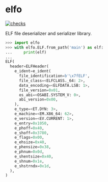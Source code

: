 # elfo

[![checks](https://github.com/FFY00/python-elfo/actions/workflows/checks.yml/badge.svg)](https://github.com/FFY00/python-elfo/actions/workflows/checks.yml)

ELF file deserializer and serializer library.


```python
>>> import elfo
>>> with elfo.ELF.from_path('main') as elf:
...     print(elf)
...
ELF(
  header=ELFHeader(
    e_ident=e_ident(
      file_identification=b'\x7fELF',
      file_class=<ELFCLASS._64: 2>,
      data_encoding=<ELFDATA.LSB: 1>,
      file_version=0x01,
      os_abi=<OSABI.SYSTEM_V: 0>,
      abi_version=0x00,
    ),
    e_type=<ET.DYN: 3>,
    e_machine=<EM.X86_64: 62>,
    e_version=<EV.CURRENT: 1>,
    e_entry=0x1050,
    e_phoff=0x40,
    e_shoff=0x3780,
    e_flags=0x00,
    e_ehsize=0x40,
    e_phensize=0x38,
    e_phnum=0x0d,
    e_shentsize=0x40,
    e_shnum=0x1e,
    e_shstrndx=0x1d,
  ),
)
```
